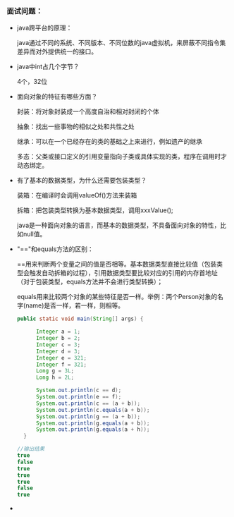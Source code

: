 ### 面试问题：

* java跨平台的原理：

  java通过不同的系统、不同版本、不同位数的java虚拟机，来屏蔽不同指令集差异而对外提供统一的接口。

* java中int占几个字节？

  4个，32位

* 面向对象的特征有哪些方面？

  封装：将对象封装成一个高度自治和相对封闭的个体

  抽象：找出一些事物的相似之处和共性之处

  继承：可以在一个已经存在的类的基础之上来进行，例如遗产的继承

  多态：父类或接口定义的引用变量指向子类或具体实现的类，程序在调用时才动态绑定。

* 有了基本的数据类型，为什么还需要包装类型？

  装箱：在编译时会调用valueOf()方法来装箱

  拆箱：把包装类型转换为基本数据类型，调用xxxValue();

  java是一种面向对象的语言，而基本的数据类型，不具备面向对象的特性，比如null值。

* "=="和equals方法的区别：

  ==用来判断两个变量之间的值是否相等。基本数据类型直接比较值（包装类型会触发自动拆箱的过程），引用数据类型要比较对应的引用的内存首地址（对于包装类型，equals方法并不会进行类型转换）；

  equals用来比较两个对象的某些特征是否一样。举例：两个Person对象的名字(name)是否一样，若一样，则相等。

  ```java
  public static void main(String[] args) {

  		Integer a = 1;
  		Integer b = 2;
  		Integer c = 3;
  		Integer d = 3;
  		Integer e = 321;
  		Integer f = 321;
  		Long g = 3L;
  		Long h = 2L;

  		System.out.println(c == d);
  		System.out.println(e == f);
  		System.out.println(c == (a + b));
  		System.out.println(c.equals(a + b));
  		System.out.println(g == (a + b));
  		System.out.println(g.equals(a + b));
  		System.out.println(g.equals(a + h));
  	}
  ```

  ```java
  //输出结果
  true
  false
  true
  true
  true
  false
  true
  ```

* ​